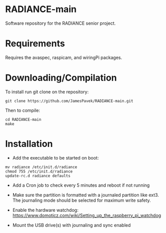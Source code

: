 # RADIANCE-main
Software repository for the RADIANCE senior project.

# Requirements
Requires the avaspec, raspicam, and wiringPi packages.
# Downloading/Compilation
To install run git clone on the repository:
```
git clone https://github.com/JamesPavek/RADIANCE-main.git
```
Then to compile:
```
cd RADIANCE-main
make
```

# Installation
- Add the executable to be started on boot:

```
mv radiance /etc/init.d/radiance
chmod 755 /etc/init.d/radiance
update-rc.d radiance defaults
```
- Add a Cron job to check every 5 minutes and reboot if not running

- Make sure the partition is formatted with a journaled partition like ext3. The journaling mode should be selected for maximum write safety.

- Enable the hardware watchdog: https://www.domoticz.com/wiki/Setting_up_the_raspberry_pi_watchdog

- Mount the USB drive(s) with journaling and sync enabled
